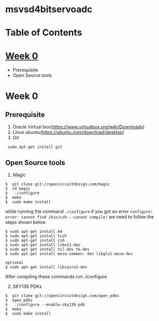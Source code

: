 # msvsd4bitservoadc


# Table of Contents
# [Week 0](#week-0)
   * Prerequisite
   * Open Source tools 


<a name="week-0"></a>
# Week 0

## Prerequisite

1. Oracle Virtual box(https://www.virtualbox.org/wiki/Downloads)
2. Linux ubuntu(https://ubuntu.com/download/desktop)
3. Git

``` 
 sudo apt-get install git
 ```

## Open Source tools

1. Magic

```
$  git clone git://opencircuitdesign.com/magic
$  cd magic
$	./configure
$  make
$  sudo make install

```
while running the command `./configure` if you got an error `configure: error: cannot find /bin/csh---cannot compile!` we need to follow the steps shown below

```
$ sudo apt-get install m4
$ sudo apt-get install tcsh
$ sudo apt-get install csh
$ sudo apt-get install libx11-dev
$ sudo apt-get install tcl-dev tk-dev
$ sudo apt-get install mesa-common- dev libglu1-mesa-dev

optional
$ sudo apt-get install libcairo2-dev

```
After compiling these commands run ./configure 

2. SKY130 PDKs

```
$  git clone git://opencircuitdesign.com/open_pdks
$  open_pdks
$	./configure --enable-sky130-pdk
$  make
$  sudo make install

```
